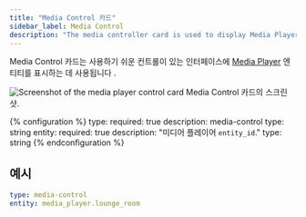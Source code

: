 ```yaml
---
title: "Media Control 카드"
sidebar_label: Media Control
description: "The media controller card is used to display Media Player entities on an interface with easy to use controls. "
---
```


Media Control 카드는 사용하기 쉬운 컨트롤이 있는 인터페이스에 [Media Player](/integrations/#search/media-player) 엔티티를 표시하는 데 사용됩니다 .

<p class='img'>
<img src='/images/lovelace/lovelace_mediaplayer.png' alt='Screenshot of the media player control card'>
Media Control 카드의 스크린 샷.
</p>

{% configuration %}
type:
  required: true
  description: media-control
  type: string
entity:
  required: true
  description: "미디어 플레이어 `entity_id`."
  type: string
{% endconfiguration %}

## 예시

```yaml
type: media-control
entity: media_player.lounge_room
```
